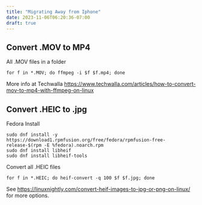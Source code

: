 ```yaml
---
title: "Migrating Away from Iphone"
date: 2023-11-06T06:20:36-07:00
draft: true
---
```


## Convert .MOV to MP4
All .MOV files in  a folder
```
for f in *.MOV; do ffmpeg -i $f $f.mp4; done
```

More info at Techwalla https://www.techwalla.com/articles/how-to-convert-mov-to-mp4-with-ffmpeg-on-linux

## Convert .HEIC to .jpg

Fedora Install
```
sudo dnf install -y https://download1.rpmfusion.org/free/fedora/rpmfusion-free-release-$(rpm -E %fedora).noarch.rpm
sudo dnf install libheif
sudo dnf install libheif-tools
```
Convert all .HEIC files 
```
for f in *.HEIC; do heif-convert -q 100 $f $f.jpg; done
```

See https://linuxnightly.com/convert-heif-images-to-jpg-or-png-on-linux/ for more options.


